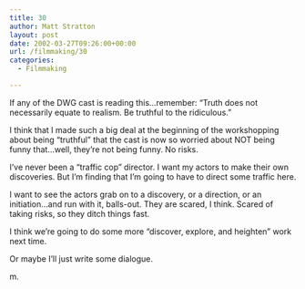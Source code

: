 ```yaml
---
title: 30
author: Matt Stratton
layout: post
date: 2002-03-27T09:26:00+00:00
url: /filmmaking/30
categories:
  - Filmmaking

---
```

If any of the DWG cast is reading this&#8230;remember: &#8220;Truth does not necessarily equate to realism. Be truthful to the ridiculous.&#8221;

I think that I made such a big deal at the beginning of the workshopping about being &#8220;truthful&#8221; that the cast is now so worried about NOT being funny that&#8230;well, they&#8217;re not being funny. No risks.

I&#8217;ve never been a &#8220;traffic cop&#8221; director. I want my actors to make their own discoveries. But I&#8217;m finding that I&#8217;m going to have to direct some traffic here.

I want to see the actors grab on to a discovery, or a direction, or an initiation&#8230;and run with it, balls-out. They are scared, I think. Scared of taking risks, so they ditch things fast.

I think we&#8217;re going to do some more &#8220;discover, explore, and heighten&#8221; work next time.

Or maybe I&#8217;ll just write some dialogue.

m.